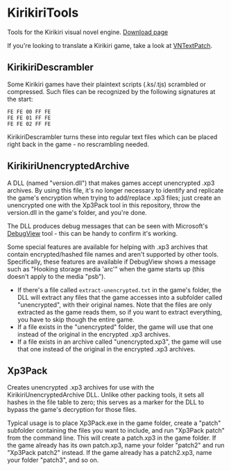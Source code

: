 # KirikiriTools
Tools for the Kirikiri visual novel engine. [Download page](https://github.com/arcusmaximus/KirikiriTools/releases)

If you're looking to translate a Kirikiri game, take a look at [VNTextPatch](https://github.com/arcusmaximus/VNTranslationTools).

## KirikiriDescrambler
Some Kirikiri games have their plaintext scripts (.ks/.tjs) scrambled or compressed. Such files can be recognized by the following signatures at the start:
```
FE FE 00 FF FE
FE FE 01 FF FE
FE FE 02 FF FE
```
KirikiriDescrambler turns these into regular text files which can be placed right back in the game - no rescrambling needed.

## KirikiriUnencryptedArchive
A DLL (named "version.dll") that makes games accept unencrypted .xp3 archives. By using this file, it's no longer necessary to identify and replicate the game's encryption when trying to add/replace .xp3 files; just create an unencrypted one with the Xp3Pack tool in this repository, throw the version.dll in the game's folder, and you're done.

The DLL produces debug messages that can be seen with Microsoft's [DebugView](https://docs.microsoft.com/en-us/sysinternals/downloads/debugview) tool - this can be handy to confirm it's working.

Some special features are available for helping with .xp3 archives that contain encrypted/hashed file names and aren't supported by other tools. Specifically, these features are available if DebugView shows a message such as "Hooking storage media 'arc'" when the game starts up (this doesn't apply to the media "psb").
* If there's a file called `extract-unencrypted.txt` in the game's folder, the DLL will extract any files that the game accesses into a subfolder called "unencrypted", with their original names. Note that the files are only extracted as the game reads them, so if you want to extract everything, you have to skip though the entire game.
* If a file exists in the "unencrypted" folder, the game will use that one instead of the original in the encrypted .xp3 archives.
* If a file exists in an archive called "unencrypted.xp3", the game will use that one instead of the original in the encrypted .xp3 archives.

## Xp3Pack
Creates unencrypted .xp3 archives for use with the KirikiriUnencryptedArchive DLL. Unlike other packing tools, it sets all hashes in the file table to zero; this serves as a marker for the DLL to bypass the game's decryption for those files.

Typical usage is to place Xp3Pack.exe in the game folder, create a "patch" subfolder containing the files you want to include, and run "Xp3Pack patch" from the command line. This will create a patch.xp3 in the game folder. If the game already has its own patch.xp3, name your folder "patch2" and run "Xp3Pack patch2" instead. If the game already has a patch2.xp3, name your folder "patch3", and so on.

